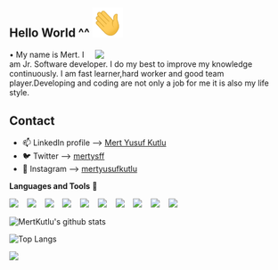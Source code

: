 <h2> Hello World ^^ <img src="https://raw.githubusercontent.com/ABSphreak/ABSphreak/master/gifs/Hi.gif" width="55px"></h2>

<img align='right' src='https://camo.githubusercontent.com/a0b79366a6a40db964a34c087f8326df74f8c05ab8a82bdec44bca480a62c11c/687474703a2f2f6f63746f6465782e6769746875622e636f6d2f696d616765732f6461667470756e6b746f6361742d6775792e676966' width='350"'>

• My name is Mert. I am Jr. Software developer. I do my best to improve my knowledge continuously. I am fast learner,hard worker and good team player.Developing and coding are not only a job for me it is also my life style.

## Contact
- 📫 LinkedIn profile --> [Mert Yusuf Kutlu](https://www.linkedin.com/in/mert-yusuf-kutlu-8b31ba142/)
- 🐦 Twitter --> [mertysff](https://twitter.com/mertyusufkutlu)
- 🔔 Instagram --> [mertyusufkutlu](https://www.instagram.com/mertyusufkutlu)

**Languages and Tools** 🎨
<!-- 1-C++ 
     2-JavaScript
     3-AspNet MVC 
     4- HTML5
     5- CSS3
     6- C
     7- C#
     8- Pyhton
     9- .Net Core
     10 MySQL -->

<p align="left">
  

  <img src="https://upload.wikimedia.org/wikipedia/commons/1/18/ISO_C%2B%2B_Logo.svg" height="45px"/>
  <span>&nbsp;&nbsp;</span>
  <img src="https://upload.wikimedia.org/wikipedia/commons/9/99/Unofficial_JavaScript_logo_2.svg" height="45px" />
  <span>&nbsp;&nbsp;</span>
  <img src="https://repository-images.githubusercontent.com/234870222/1af3f580-4db0-11ea-9120-0692bb7ed717" height="45px" />
  <span>&nbsp;&nbsp;</span>
  <img src="https://upload.wikimedia.org/wikipedia/commons/6/61/HTML5_logo_and_wordmark.svg" height="45px" />
  <span>&nbsp;&nbsp;</span>
  <img src="https://upload.wikimedia.org/wikipedia/commons/thumb/d/d5/CSS3_logo_and_wordmark.svg/1200px-CSS3_logo_and_wordmark.svg.png" height="45px" />
  <span>&nbsp;&nbsp;</span>
  <img src="https://cdn.iconscout.com/icon/free/png-512/c-programming-569564.png" height="45px" />
  <span>&nbsp;&nbsp;</span>
  <img src="https://www.freeiconspng.com/uploads/c-logo-icon-18.png" height="45px" />
  <span>&nbsp;&nbsp;</span>
  <img src="https://upload.wikimedia.org/wikipedia/commons/c/c3/Python-logo-notext.svg" height="45px" />
  <span>&nbsp;&nbsp;</span>
  <img src="https://upload.wikimedia.org/wikipedia/commons/e/ee/.NET_Core_Logo.svg" height="45px" />
  <span>&nbsp;&nbsp;</span>
  <img src="https://pngset.com/images/microsoft-sql-server-icons-sql-server-2008-text-label-transparent-png-1174332.png" height="45px" />
 </p>


![MertKutlu's github stats](https://github-readme-stats.vercel.app/api?username=MertKutlu&&show_icons=true&title_color=ffffff&icon_color=bb2acf&text_color=daf7dc&bg_color=151515)

![Top Langs](https://github-readme-stats.vercel.app/api/top-langs/?username=MertKutlu&title_color=ffffff&icon_color=bb2acf&text_color=daf7dc&bg_color=151515&layout=compact&hide=css)

![](https://komarev.com/ghpvc/?username=MertKutlu&color=blue)
